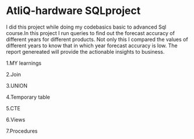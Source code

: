 # AtliQ-hardware SQLproject
 I did this project while doing my codebasics basic to advanced Sql course.In this project I run queries to find out the forecast accuracy of different years for different products. Not only this I compared the values of different years to know that in which year forecast accuracy is low. The report genereated will provide the actionable insights to business.

1.MY learnings

2.Join

3.UNION

4.Temporary table

5.CTE

6.Views 

7.Procedures
